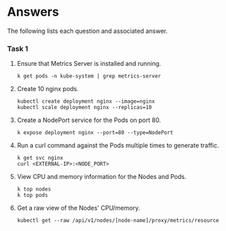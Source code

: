 # Answers

The following lists each question and associated answer.

### Task 1

1. Ensure that Metrics Server is installed and running.

    ```
    k get pods -n kube-system | grep metrics-server
    ```

2. Create 10 nginx pods.

    ```
    kubectl create deployment nginx --image=nginx 
    kubectl scale deployment nginx --replicas=10
    ```

3. Create a NodePort service for the Pods on port 80.

    ```
    k expose deployment nginx --port=80 --type=NodePort
    ```

4. Run a curl command against the Pods multiple times to generate traffic.

    ```
    k get svc nginx
    curl <EXTERNAL-IP>:<NODE_PORT>
    ```

5. View CPU and memory information for the Nodes and Pods.

    ```
    k top nodes
    k top pods
    ```

6. Get a raw view of the Nodes' CPU/memory.

    ```
    kubectl get --raw /api/v1/nodes/[node-name]/proxy/metrics/resource
    ```